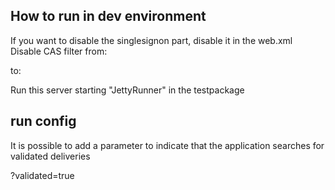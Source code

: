 

How to run in dev environment
---
If you want to disable the singlesignon part, disable it in the web.xml
Disable CAS filter from:
<!--Start of CAS filter -->

to:
<!--End of CAS filter -->


Run this server starting "JettyRunner" in the testpackage


run config
---
It is possible to add a parameter to indicate that the application searches for validated deliveries

?validated=true

